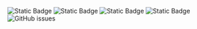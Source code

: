 ![Static Badge](https://img.shields.io/badge/blacklists-60-000000) ![Static Badge](https://img.shields.io/badge/blacklisted-2807419-cc0000) ![Static Badge](https://img.shields.io/badge/whitelisted-2243-00CC00) ![Static Badge](https://img.shields.io/badge/streaming_blacklist-28107-000000) ![GitHub issues](https://img.shields.io/github/issues/fabriziosalmi/blacklists)

